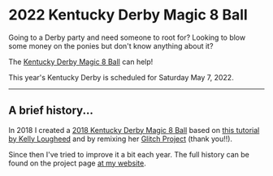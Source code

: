 # 2022 Kentucky Derby Magic 8 Ball

Going to a Derby party and need someone to root for? Looking to blow some money on the ponies but don't know anything about it?

The [Kentucky Derby Magic 8 Ball](link) can help!

This year's Kentucky Derby is scheduled for Saturday May 7, 2022.

---

## A brief history...

In 2018 I created a [2018 Kentucky Derby Magic 8 Ball](https://2018-derby-8ball.glitch.me/) based on [this tutorial by Kelly Lougheed](https://medium.com/@kellylougheed/javascript-magic-8-ball-with-basic-dom-manipulation-1636b83c3c26) and by remixing her [Glitch Project](https://glitch.com/~8ball-starter) (thank you!!).

Since then I've tried to improve it a bit each year. The full history can be found on the project page [at my website](https://danabyerly.com/projects/kentucky-derby-magic-8-ball/).
